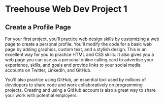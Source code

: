 # Treehouse Web Dev Project 1
## Create a Profile Page

For your first project, you'll practice web design skills by customizing a web page to create a personal profile. You'll modify the code for a basic web page by adding graphics, custom text, and a stylish design. This is an excellent way for you to practice HTML and CSS skills. It also gives you a web page you can use as a personal online calling card to advertise your experience, skills, and goals and provide links to your social media accounts on Twitter, LinkedIn, and GitHub.

You'll also practice using GitHub, an essential tool used by millions of developers to share code and work collaboratively on programming projects. Creating and using a GitHub account is also a great way to share your work with potential employers.
